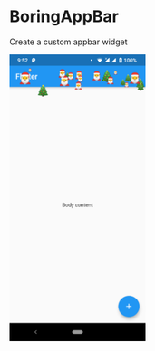 # BoringAppBar
Create a custom appbar widget 

<img src ="https://github.com/ttpho/BoringAppBar/blob/master/screenshot/device-2019-11-23-095256.png" width= "240" />
